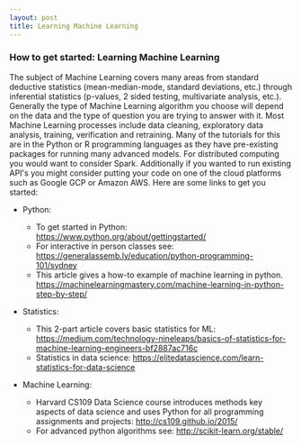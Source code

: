 ```yaml
---
layout: post
title: Learning Machine Learning
---
```

### How to get started: Learning Machine Learning

The subject of Machine Learning covers many areas from standard deductive statistics (mean-median-mode, standard deviations, etc.) through inferential statistics (p-values, 2 sided testing, multivariate analysis, etc.). Generally the type of Machine Learning algorithm you choose will depend on the data and the type of question you are trying to answer with it. Most Machine Learning processes include data cleaning, exploratory data analysis, training, verification and retraining. Many of the tutorials for this are in the Python or R programming languages as they have pre-existing packages for running many advanced models. For distributed computing you would want to consider Spark. Additionally if you wanted to run existing API's you might consider putting your code on one of the cloud platforms such as Google GCP or Amazon AWS. Here are some links to get you started:

* Python:
  * To get started in Python: https://www.python.org/about/gettingstarted/
  * For interactive in person classes see: https://generalassemb.ly/education/python-programming-101/sydney
  * This article gives a how-to example of machine learning in python. https://machinelearningmastery.com/machine-learning-in-python-step-by-step/

* Statistics:
  * This 2-part article covers basic statistics for ML: https://medium.com/technology-nineleaps/basics-of-statistics-for-machine-learning-engineers-bf2887ac716c
  * Statistics in data science: https://elitedatascience.com/learn-statistics-for-data-science

* Machine Learning:
  * Harvard CS109 Data Science course introduces methods key aspects of data science and uses Python for all programming assignments and projects: http://cs109.github.io/2015/
  * For advanced python algorithms see: http://scikit-learn.org/stable/
